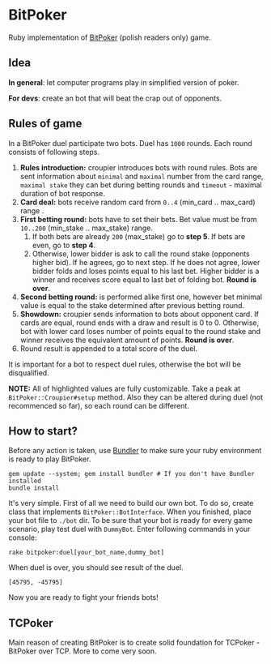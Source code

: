 # BitPoker

Ruby implementation of [BitPoker](http://bitpoker.sfi.org.pl/tutorial/pokaz/4) (polish readers only) game.

## Idea

**In general**: let computer programs play in simplified version of poker.

**For devs**: create an bot that will beat the crap out of opponents.

## Rules of game

In a BitPoker duel participate two bots. Duel has `1000` rounds. Each round consists of following steps.

1. **Rules introduction:** croupier introduces bots with round rules. Bots are sent information about `minimal` and `maximal` number from the card range, `maximal stake` they can bet during betting rounds and `timeout` - maximal duration of bot response.
2. **Card deal:** bots receive random card from `0..4` (min_card .. max_card) range .
3. **First betting round:** bots have to set their bets. Bet value must be from `10..200` (min_stake .. max_stake) range.
	1. If both bets are already `200` (max_stake) go to **step 5**. If bets are even, go to **step 4**.
	2. Otherwise, lower bidder is ask to call the round stake (opponents higher bid). If he agrees, go to next step. If he does not agree, lower bidder folds and loses points equal to his last bet. Higher bidder is a winner and receives score equal to last bet of folding bot. **Round is over**.
4. **Second betting round:** is performed alike first one, however bet minimal value is equal to the stake determined after previous betting round.
5. **Showdown:** croupier sends information to bots about opponent card. If cards are equal, round ends with a draw and result is 0 to 0. Otherwise, bot with lower card loses number of points equal to the round stake and winner receives the equivalent amount of points. **Round is over**.
6. Round result is appended to a total score of the duel. 

It is important for a bot to respect duel rules, otherwise the bot will be disqualified.

**NOTE:** All of highlighted values are fully customizable. Take a peak at `BitPoker::Croupier#setup` method. Also they can be altered during duel (not recommenced so far), so each round can be different. 

## How to start?

Before any action is taken, use [Bundler](http://bundler.io/) to make sure your ruby environment is ready to play BitPoker.

```
gem update --system; gem install bundler # If you don't have Bundler installed
bundle install
```

It's very simple. First of all we need to build our own bot. To do so, create class that implements `BitPoker::BotInterface`. When you finished, place your bot file to `./bot` dir. To be sure that your bot is ready
for every game scenario, play test duel with `DummyBot`. Enter following commands in your console:

```
rake bitpoker:duel[your_bot_name,dummy_bot]
```
When duel is over, you should see result of the duel.

```
[45795, -45795]
```
Now you are ready to fight your friends bots!

## TCPoker

Main reason of creating BitPoker is to create solid foundation for TCPoker - BitPoker over TCP. More to come very soon.
